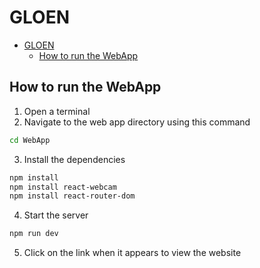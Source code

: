 # GLOEN
- [GLOEN](#gloen)
  - [How to run the WebApp](#how-to-run-the-webapp)

## How to run the WebApp

1. Open a terminal 
2. Navigate to the web app directory using this command 

```sh
cd WebApp
```

3. Install the dependencies 

```sh
npm install
npm install react-webcam
npm install react-router-dom
```

4. Start the server 

```sh
npm run dev
```

5. Click on the link when it appears to view the website